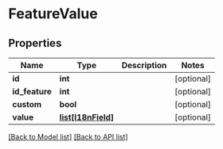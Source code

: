 # FeatureValue

## Properties
Name | Type | Description | Notes
------------ | ------------- | ------------- | -------------
**id** | **int** |  | [optional] 
**id_feature** | **int** |  | [optional] 
**custom** | **bool** |  | [optional] 
**value** | [**list[I18nField]**](#I18nField) |  | [optional] 

[[Back to Model list]](#documentation-for-models) [[Back to API list]](#documentation-for-api-endpoints)


